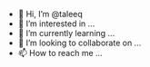 - 👋 Hi, I’m @taleeq
- 👀 I’m interested in ...
- 🌱 I’m currently learning ...
- 💞️ I’m looking to collaborate on ...
- 📫 How to reach me ...

<!---
taleeq/taleeq is a ✨ special ✨ repository because its `README.md` (this file) appears on your GitHub profile.
You can click the Preview link to take a look at your changes.
--->
